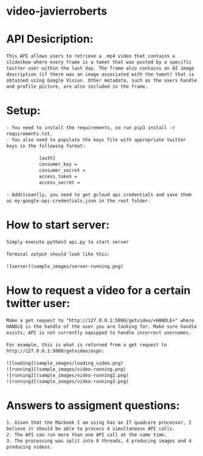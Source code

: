 # video-javierroberts

# API Desicription:

    This API allows users to retrieve a .mp4 video that contains a slideshow where every frame is a tweet that was posted by a specific twitter user within the last day. The frame also contains an AI image description (if there was an image associated with the tweet) that is obtained using Google Vision. Other metadata, such as the users handle and profile picture, are also included in the frame.

# Setup:

    - You need to install the requirements, so run pip3 install -r requirements.txt.
    - You also need to populate the keys file with appropriate twitter keys in the following format:

                [auth]
                consumer_key =
                consumer_secret =
                access_token =
                access_secret =

    - Additioanlly, you need to get gcloud api credentials and save them as my-google-api-credentials.json in the root folder.

# How to start server:

    Simply execute python3 api.py to start server

    Terminal output should look like this:

    ![server](sample_images/server-running.png)

# How to request a video for a certain twitter user:

    Make a get request to "http://127.0.0.1:5000/getvideo/<HANDLE>" where HANDLE is the handle of the user you are looking for. Make sure handle exists, API is not currently equipped to handle incorrect usernames.

    For example, this is what is returned from a get request to http://127.0.0.1:5000/getvideo/espn:

    ![loading](sample_images/loading_video.png)
    ![running1](sample_images/video-running.png)
    ![running2](sample_images/video-running2.png)
    ![running3](sample_images/video-running3.png)

# Answers to assigment questions:

    1. Given that the Macbook I am using has an I7 quadcore processor, I believe it should be able to process 4 simultaneous API calls.
    2. The API can run more than one API call at the same time.
    3. The processing was split into 8 threads, 4 producing images and 4 producing videos.

